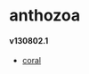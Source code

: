 anthozoa
========

#### v130802.1

 - [coral](https://googledrive.com/host/0B510JpdUb5KEVzIweEhCTm4yR1k/)

